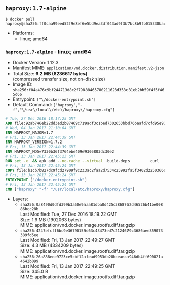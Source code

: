 ## `haproxy:1.7-alpine`

```console
$ docker pull haproxy@sha256:ff0caa99eed52f9e8ef6e5bd9ea3df043ad9f3b7bc8b9fb015338bac51c41629
```

-	Platforms:
	-	linux; amd64

### `haproxy:1.7-alpine` - linux; amd64

-	Docker Version: 1.12.3
-	Manifest MIME: `application/vnd.docker.distribution.manifest.v2+json`
-	Total Size: **6.2 MB (6236617 bytes)**  
	(compressed transfer size, not on-disk size)
-	Image ID: `sha256:f04a476c9bf244713d8c2f79888465780211623d358c81eb2bb59f4f5f465d66`
-	Entrypoint: `["\/docker-entrypoint.sh"]`
-	Default Command: `["haproxy","-f","\/usr\/local\/etc\/haproxy\/haproxy.cfg"]`

```dockerfile
# Tue, 27 Dec 2016 18:17:25 GMT
ADD file:92ab746eb22dd3ed2b87469c719adf3c1bed7302653bbd76baafd7cfd95e911e in / 
# Wed, 04 Jan 2017 21:10:04 GMT
ENV HAPROXY_MAJOR=1.7
# Fri, 13 Jan 2017 22:44:39 GMT
ENV HAPROXY_VERSION=1.7.2
# Fri, 13 Jan 2017 22:44:39 GMT
ENV HAPROXY_MD5=7330b36f3764ebe409e9305803dc30e2
# Fri, 13 Jan 2017 22:45:23 GMT
RUN set -x 	&& apk add --no-cache --virtual .build-deps 		curl 		gcc 		libc-dev 		linux-headers 		make 		openssl-dev 		pcre-dev 		zlib-dev 	&& curl -SL "http://www.haproxy.org/download/${HAPROXY_MAJOR}/src/haproxy-${HAPROXY_VERSION}.tar.gz" -o haproxy.tar.gz 	&& echo "${HAPROXY_MD5}  haproxy.tar.gz" | md5sum -c 	&& mkdir -p /usr/src 	&& tar -xzf haproxy.tar.gz -C /usr/src 	&& mv "/usr/src/haproxy-$HAPROXY_VERSION" /usr/src/haproxy 	&& rm haproxy.tar.gz 	&& make -C /usr/src/haproxy 		TARGET=linux2628 		USE_PCRE=1 PCREDIR= 		USE_OPENSSL=1 		USE_ZLIB=1 		all 		install-bin 	&& mkdir -p /usr/local/etc/haproxy 	&& cp -R /usr/src/haproxy/examples/errorfiles /usr/local/etc/haproxy/errors 	&& rm -rf /usr/src/haproxy 	&& runDeps="$( 		scanelf --needed --nobanner --recursive /usr/local 			| awk '{ gsub(/,/, "\nso:", $2); print "so:" $2 }' 			| sort -u 			| xargs -r apk info --installed 			| sort -u 	)" 	&& apk add --virtual .haproxy-rundeps $runDeps 	&& apk del .build-deps
# Fri, 13 Jan 2017 22:45:24 GMT
COPY file:b1cb7b827dc9fcd27909f9c233ac2faa2d7534c25992fa5f3402d22503666d6d in / 
# Fri, 13 Jan 2017 22:45:24 GMT
ENTRYPOINT ["/docker-entrypoint.sh"]
# Fri, 13 Jan 2017 22:45:24 GMT
CMD ["haproxy" "-f" "/usr/local/etc/haproxy/haproxy.cfg"]
```

-	Layers:
	-	`sha256:0a8490d0dfd399b3a50e9aaa81dba0d425c3868762d46526b41be00886bcc28b`  
		Last Modified: Tue, 27 Dec 2016 18:19:22 GMT  
		Size: 1.9 MB (1902063 bytes)  
		MIME: application/vnd.docker.image.rootfs.diff.tar.gzip
	-	`sha256:4247efcff6bc9e36790155d63c43473ed7c2124679c3686aee359073389fd5ee`  
		Last Modified: Fri, 13 Jan 2017 22:49:27 GMT  
		Size: 4.3 MB (4334209 bytes)  
		MIME: application/vnd.docker.image.rootfs.diff.tar.gzip
	-	`sha256:26a888eee9723ce5cbf12afead9953db28bceaeca946db4ff690821a4642b099`  
		Last Modified: Fri, 13 Jan 2017 22:49:25 GMT  
		Size: 345.0 B  
		MIME: application/vnd.docker.image.rootfs.diff.tar.gzip
